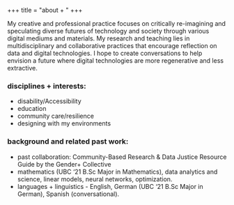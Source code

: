 +++
title = "about + "
+++


My creative and professional practice focuses on critically re-imagining and speculating diverse futures of technology and society through various digital mediums and materials. My research and teaching lies in multidisciplinary and collaborative practices that encourage reflection on data and digital technologies. I hope to create conversations to help envision a future where digital technologies are more regenerative and less extractive. 


### disciplines + interests:

* disability/Accessibility
* education
* community care/resilience
* designing with my environments

### background and related past work:
* past collaboration: Community-Based Research & Data Justice Resource Guide by the Gender+ Collective
* mathematics (UBC ‘21 B.Sc Major in Mathematics), data analytics and science, linear models, neural networks, optimization.
* languages + linguistics - English, German (UBC ‘21 B.Sc Major in German), Spanish (conversational).


